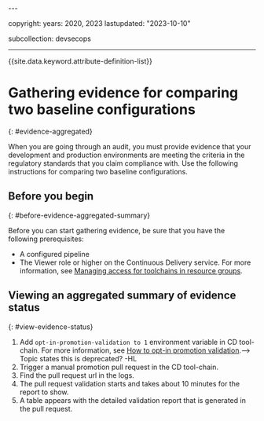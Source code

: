 <evidence>---

copyright:
  years:  2020, 2023
lastupdated: "2023-10-10"

subcollection: devsecops

---

{{site.data.keyword.attribute-definition-list}}

# Gathering evidence for comparing two baseline configurations
{: #evidence-aggregated}

When you are going through an audit, you must provide evidence that your development and production environments are meeting the criteria in the regulatory standards that you claim compliance with. Use the following instructions for comparing two baseline configurations.

## Before you begin
{: #before-evidence-aggregated-summary}

Before you can start gathering evidence, be sure that you have the following prerequisites:

* A configured pipeline
* The Viewer role or higher on the Continuous Delivery service. For more information, see [Managing access for toolchains in resource groups](/docs/ContinuousDelivery?topic=ContinuousDelivery-toolchains-iam-security).

## Viewing an aggregated summary of evidence status
{: #view-evidence-status}

1. Add `opt-in-promotion-validation to 1` environment variable in CD tool-chain. For more information, see [How to opt-in promotion validation](/docs/devsecops?topic=devsecops-cd-devsecops-promotion-pipeline#cd-devsecops-promotion-validation-pipeline-opt-in).--> Topic states this is deprecated? -HL
2. Trigger a manual promotion pull request in the CD tool-chain.
3. Find the pull request url in the logs.
4. The pull request validation starts and takes about 10 minutes for the report to show.
5. A table appears with the detailed validation report that is generated in the pull request.
